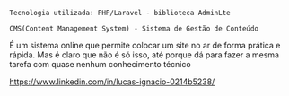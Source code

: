     Tecnologia utilizada: PHP/Laravel - biblioteca AdminLte 
    
    CMS(Content Management System) - Sistema de Gestão de Conteúdo

  É um sistema online que permite colocar um site no ar de forma prática e rápida. Mas é claro que não é
    só isso, até porque dá para fazer a mesma tarefa com quase nenhum conhecimento técnico

https://www.linkedin.com/in/lucas-ignacio-0214b5238/
